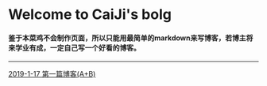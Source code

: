 <style type="text/css">
    @import"./mystyle";
</style>
# Welcome to CaiJi's bolg

#### 鉴于本菜鸡不会制作页面，所以只能用最简单的markdown来写博客，若博主将来学业有成，一定自己写一个好看的博客。

------------------------

[2019-1-17 第一篇博客(A+B)](./2019/1/2019-1-17.md)
